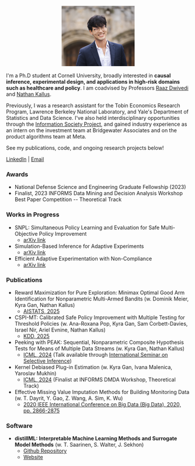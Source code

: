 <!-- ![Profile Picture](profile_image.png) -->
<p style="text-align:center;"><img src="profile_image.png" alt="Profile Picture" width="200"></p>


I'm a Ph.D student at Cornell University, broadly interested in **causal inference, experimental design, and applications in high-risk domains such as healthcare and policy**. I am coadvised by Professors [Raaz Dwivedi](https://raazdwivedi.github.io) and [Nathan Kallus](https://nathankallus.com).
 
Previously, I was a research assistant for the Tobin Economics Research Program, Lawrence Berkeley National Laboratory, and Yale's Department of Statistics and Data Science. I've also held interdisciplinary opportunities through the [Information Society Project](https://law.yale.edu/brian-cho), and gained industry experience as an intern on the investment team at Bridgewater Associates and on the product algorithms team at Meta. 

See my publications, code, and ongoing research projects below! 

[LinkedIn](https://www.linkedin.com/in/brian-cho-5a7876172/) | [Email](mailto:bmc233@cornell.edu)

### Awards
- National Defense Science and Engineering Graduate Fellowship (2023)
- Finalist, 2023 INFORMS Data Mining and Decision Analysis Workshop Best Paper Competition -- Theoretical Track


### Works in Progress
- SNPL: Simultaneous Policy Learning and Evaluation for Safe Multi-Objective Policy Improvement
  - [arXiv link](https://arxiv.org/abs/2503.12760)
- Simulation-Based Inference for Adaptive Experiments
  - [arXiv link](http://arxiv.org/abs/2506.02881)
- Efficient Adaptive Experimentation with Non-Compliance
  - [arXiv link](http://arxiv.org/abs/2505.17468)
  


### Publications
- Reward Maximization for Pure Exploration: Minimax Optimal Good Arm Identification for Nonparametric Multi-Armed Bandits (w. Dominik Meier, Kyra Gan, Nathan Kallus)
  - [AISTATS, 2025](https://arxiv.org/pdf/2410.15564)
- CSPI-MT: Calibrated Safe Policy Improvement with Multiple Testing for Threshold Policies (w. Ana-Roxana Pop, Kyra Gan, Sam Corbett-Davies, Israel Nir, Ariel Evnine, Nathan Kallus)
  - [KDD, 2025](https://www.arxiv.org/abs/2408.12004)
- Peeking with PEAK: Sequential, Nonparametric Composite Hypothesis Tests for Means of Multiple Data Streams (w. Kyra Gan, Nathan Kallus)
  - [ICML, 2024](https://arxiv.org/pdf/2402.06122.pdf) (Talk available through [International Seminar on Selective Inference](https://www.selectiveinferenceseminar.com/past-talks#h.xpxxx13zrl3))
- Kernel Debiased Plug-in Estimation (w. Kyra Gan, Ivana Malenica, Yaroslav Mukhin)
  - [ICML, 2024](https://arxiv.org/abs/2306.08598) (Finalist at INFORMS DMDA Workshop, Theoretical Track)
- Effective Missing Value Imputation Methods for Building Monitoring Data (w. T. Dayrit, Y. Gao, Z. Wang, A. Sim, K. Wu)
  - [2020 IEEE International Conference on Big Data (Big Data), 2020, pp. 2866-2875](https://ieeexplore.ieee.org/document/9378230) 


### Software

- **distillML: Interpretable Machine Learning Methods and Surrogate Model Methods** (w. T. Saarinen, S. Walter, J. Sekhon)
  - [Github Repository](https://github.com/forestry-labs/Distillery) 
  - [Website](https://forestry-labs.github.io/distillML/)





